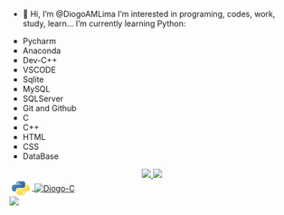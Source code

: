 - 👋 Hi, I’m @DiogoAMLima
I’m interested in programing, codes, work, study, learn... 
I’m currently learning Python:

<ul type="square"> 
        <li>Pycharm</li>
        <li>Anaconda</li>
        <li>Dev-C++</li>
        <li>VSCODE</li>
        <li>Sqlite</li>
        <li>MySQL</li>
        <li>SQLServer</li>
        <li>Git and Github</li>
        <li>C</li>
        <li>C++</li>
        <li>HTML</li>
        <li>CSS</li>
        <li>DataBase</li>
 </ul>

<div align="center">
  <a href="https://github.com/DiogoAMLima">
  <img width="45%" src="https://github-readme-stats.vercel.app/api?username=DiogoAMLima&show_icons=true&theme=dark&clude_all_commits=true&count_private=true"/>
  <img width="45%" src="https://github-readme-stats.vercel.app/api/top-langs/?username=DiogoAMLima&layout=compact&langs_count=7&theme=dark"/>
    
</div>

<img align="center" alt="Diogo-Python" height="30" width="40" src="https://raw.githubusercontent.com/devicons/devicon/master/icons/python/python-original.svg">
<img align="center" alt="Diogo-C" height="30" width="40" src="https://cdn.jsdelivr.net/gh/devicons/devicon/icons/c/c-original.svg"

##

<div>
    <a href="https://www.linkedin.com/in/diogo-lima-b05a321b8/" target="_blank"><img src="https://img.shields.io/badge/-LinkedIn-%230077B5?style=for-the-badge&logo=linkedin&logoColor=white" target="_blank"></a>
</div>
